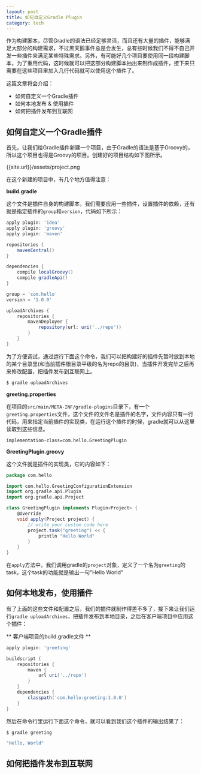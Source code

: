 ```yaml
---
layout: post
title: 如何自定义Gradle Plugin
category: tech
---
```


作为构建脚本，尽管Gradle的语法已经足够灵活，而且还有大量的插件，能够满足大部分的构建需求，不过黑天鹅事件总是会发生，总有些时候我们不得不自己开发一些插件来满足某些特殊需求。另外，有可能好几个项目要使用同一段构建脚本，为了重用代码，这时候就可以把这部分构建脚本抽出来制作成插件，接下来只需要在这些项目里加入几行代码就可以使用这个插件了。

这篇文章将会介绍：

- 如何自定义一个Gradle插件
- 如何本地发布 & 使用插件
- 如何把插件发布到互联网

## 如何自定义一个Gradle插件

首先，让我们给Gradle插件新建一个项目，由于Gradle的语法是基于Groovy的，所以这个项目也得是Groovy的项目。创建好的项目结构如下图所示。

{{site.url}}/assets/project.png

在这个新建的项目中，有几个地方值得注意：

**build.gradle**

这个文件是插件自身的构建脚本，我们需要应用一些插件，设置插件的依赖，还有就是指定插件的`group`和`version`，代码如下所示：

```groovy
apply plugin: 'idea'
apply plugin: 'groovy'
apply plugin: 'maven'

repositories {
    mavenCentral()
}

dependencies {
    compile localGroovy()
    compile gradleApi()
}

group = 'com.hello'
version = '1.0.0'

uploadArchives {
    repositories {
        mavenDeployer {
            repository(url: uri('../repo'))
        }
    }
}
```

为了方便调试，通过运行下面这个命令，我们可以把构建好的插件先暂时放到本地的某个目录里(和当前插件根目录平级的名为repo的目录)，当插件开发完毕之后再来修改配置，把插件发布到互联网上。

```sh
$ gradle uploadArchives
```

**greeting.properties**

在项目的`src/main/META-INF/gradle-plugins`目录下，有一个`greeting.properties`文件，这个文件的文件名是插件的名字，文件内容只有一行代码，用来指定当前插件的实现类，在运行这个插件的时候，gradle就可以从这里读取到这些信息。

```properties
implementation-class=com.hello.GreetingPlugin
```

**GreetingPlugin.groovy**

这个文件就是插件的实现类，它的内容如下：

```groovy
package com.hello

import com.hello.GreetingConfigurationExtension
import org.gradle.api.Plugin
import org.gradle.api.Project

class GreetingPlugin implements Plugin<Project> {
    @Override
    void apply(Project project) {
        // write your custom code here
        project.task("greeting") << {
            println "Hello World"
        }
    }
}
```

在`apply`方法中，我们调用gradle的`project`对象，定义了一个名为`greeting`的task，这个task的功能就是输出一句"Hello World"

## 如何本地发布，使用插件

有了上面的这些文件和配置之后，我们的插件就制作得差不多了，接下来让我们运行`gradle uploadArchives`，把插件发布到本地目录，之后在客户端项目中应用这个插件：

** 客户端项目的build.gradle文件 **

```groovy
apply plugin: 'greeting'

buildscript {
    repositories {
        maven {
            url uri('../repo')
        }
    }
    dependencies {
        classpath('com.hello:greeting:1.0.0')
    }
}
```
然后在命令行里运行下面这个命令，就可以看到我们这个插件的输出结果了：

```sh
$ gradle greeting

"Hello, World"
```

## 如何把插件发布到互联网
